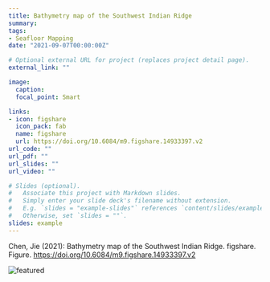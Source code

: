 ```yaml
---
title: Bathymetry map of the Southwest Indian Ridge
summary: 
tags:
- Seafloor Mapping
date: "2021-09-07T00:00:00Z"

# Optional external URL for project (replaces project detail page).
external_link: ""

image:
  caption: 
  focal_point: Smart

links:
- icon: figshare
  icon_pack: fab
  name: figshare
  url: https://doi.org/10.6084/m9.figshare.14933397.v2
url_code: ""
url_pdf: ""
url_slides: ""
url_video: ""

# Slides (optional).
#   Associate this project with Markdown slides.
#   Simply enter your slide deck's filename without extension.
#   E.g. `slides = "example-slides"` references `content/slides/example-slides.md`.
#   Otherwise, set `slides = ""`.
slides: example
---
```


Chen, Jie (2021): Bathymetry map of the Southwest Indian Ridge. figshare. Figure. https://doi.org/10.6084/m9.figshare.14933397.v2 

![featured](featured.png)
